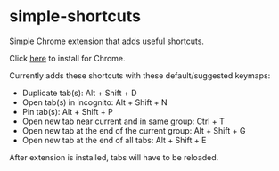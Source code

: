 # simple-shortcuts
Simple Chrome extension that adds useful shortcuts.

Click [here](https://chromewebstore.google.com/detail/simple-shortcuts/ahocokogjkjpkdjaobcjjdnmmlhpcapn) to install for Chrome.

Currently adds these shortcuts with these default/suggested keymaps:
- Duplicate tab(s): Alt + Shift + D
- Open tab(s) in incognito: Alt + Shift + N
- Pin tab(s): Alt + Shift + P
- Open new tab near current and in same group: Ctrl + T
- Open new tab at the end of the current group: Alt + Shift + G
- Open new tab at the end of all tabs: Alt + Shift + E


After extension is installed, tabs will have to be reloaded.
